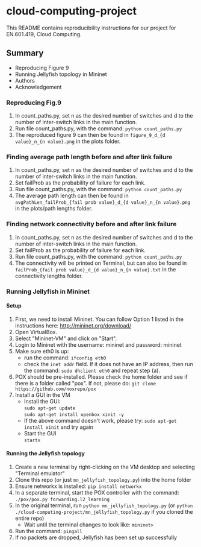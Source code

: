 # cloud-computing-project

This README contains reproducibility instructions for our project for EN.601.419, Cloud Computing.

## Summary
* Reproducing Figure 9
* Running Jellyfish topology in Mininet
* Authors
* Acknowledgement 
  
### Reproducing Fig.9

1. In count_paths.py, set n as the desired number of switches and d to the number of inter-switch links in the main function.
2. Run file count_paths.py, with the command:
    `python count_paths.py`
3. The reproduced figure 9 can then be found in `figure_9_d_{d value}_n_{n value}.png` in the plots folder.

### Finding average path length before and after link failure
1. In count_paths.py, set n as the desired number of switches and d to the number of inter-switch links in the main function.
2. Set failProb as the probability of failure for each link.
3. Run file count_paths.py, with the command:
    `python count_paths.py`
3. The average path length can then be found in `avgPathLen_failProb_{fail prob value}_d_{d value}_n_{n value}.png` in the plots/path lengths folder.

### Finding network connectivity before and after link failure
1. In count_paths.py, set n as the desired number of switches and d to the number of inter-switch links in the main function.
2. Set failProb as the probability of failure for each link.
3. Run file count_paths.py, with the command:
    `python count_paths.py`
3. The connectivity will be printed on Terminal, but can also be found in `failProb_{fail prob value}_d_{d value}_n_{n value}.txt` in the connectivity lengths folder.

### Running Jellyfish in Mininet

#### Setup
1. First, we need to install Mininet. You can follow Option 1 listed in the instructions here: http://mininet.org/download/
2. Open VirtualBox.
3. Select "Mininet-VM" and click on "Start".
4. Login to Mininet with the username: mininet and password: mininet
5. Make sure eth0 is up:
   - run the command: `ifconfig eth0`
   - check the `inet addr` field. If it does not have an IP address, then run the command: `sudo dhclient eth0` and repeat step (a).
6. POX should be pre-installed. Please check the home folder and see if there is a folder called "pox". If not, please do: `git clone https://github.com/noxrepo/pox`
7. Install a GUI in the VM
   - Install the GUI:  
    `sudo apt-get update`  
    `sudo apt-get install openbox xinit -y`
   - If the above command doesn't work, please try: `sudo apt-get install xinit` and try again
   - Start the GUI  
     `startx`

#### Running the Jellyfish topology
1. Create a new terminal by right-clicking on the VM desktop and selecting "Terminal emulator"
2. Clone this repo (or just `mn_jellyfish_topology.py`) into the home folder
3. Ensure networkx is installed: `pip install networkx`
4. In a separate terminal, start the POX controller with the command:  
   `./pox/pox.py forwarding.l2_learning`
5. In the original terminal, run `python mn_jellyfish_topology.py` (or `python ./cloud-computing-project/mn_jellyfish_topology.py` if you cloned the entire repo)
   - Wait until the terminal changes to look like: `mininet>`
6. Run the command: `pingall`
7. If no packets are dropped, Jellyfish has been set up successfully
